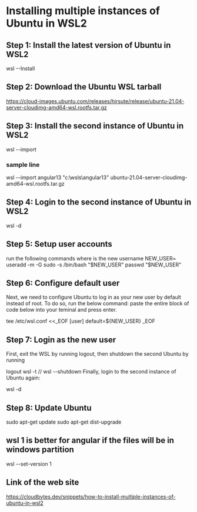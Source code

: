 # Installing multiple instances of Ubuntu in WSL2

## Step 1: Install the latest version of Ubuntu in WSL2
wsl --Install

## Step 2: Download the Ubuntu WSL tarball
https://cloud-images.ubuntu.com/releases/hirsute/release/ubuntu-21.04-server-cloudimg-amd64-wsl.rootfs.tar.gz

## Step 3: Install the second instance of Ubuntu in WSL2
wsl --import <Distribution Name> <Installation Folder> <Ubuntu WSL2 Image Tarball path>

### sample line
wsl --import angular13 "c:\wsls\angular13" ubuntu-21.04-server-cloudimg-amd64-wsl.rootfs.tar.gz

## Step 4: Login to the second instance of Ubuntu in WSL2
wsl -d <Distribution Name>

## Step 5: Setup user accounts
run the following commands where <USERNAME> is the new username
NEW_USER=<USERNAME>
useradd -m -G sudo -s /bin/bash "$NEW_USER"
passwd "$NEW_USER"

## Step 6: Configure default user
Next, we need to configure Ubuntu to log in as your new user by default instead of root.
To do so, run the below command: paste the entire block of code below into your teminal and press enter.

tee /etc/wsl.conf <<_EOF
[user]
default=${NEW_USER}
_EOF

## Step 7: Login as the new user
First, exit the WSL by running logout, then shutdown the second Ubuntu by running

logout
wsl -t <Distribution Name>
 // wsl --shutdown <Distribution Name>
Finally, login to the second instance of Ubuntu again:

wsl -d <Distribution Name>

## Step 8: Update Ubuntu
sudo apt-get update
sudo apt-get dist-upgrade

## wsl 1 is better for angular if the files will be in windows partition
wsl --set-version <Distribution Name> 1

## Link of the web site 
https://cloudbytes.dev/snippets/how-to-install-multiple-instances-of-ubuntu-in-wsl2
